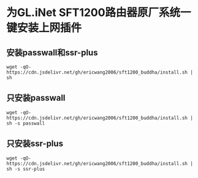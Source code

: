 # 为GL.iNet SFT1200路由器原厂系统一键安装上网插件

## 安装passwall和ssr-plus

`wget -qO- https://cdn.jsdelivr.net/gh/ericwang2006/sft1200_buddha/install.sh | sh`

## 只安装passwall

`wget -qO- https://cdn.jsdelivr.net/gh/ericwang2006/sft1200_buddha/install.sh | sh -s passwall`

## 只安装ssr-plus
`wget -qO- https://cdn.jsdelivr.net/gh/ericwang2006/sft1200_buddha/install.sh | sh -s ssr-plus`
